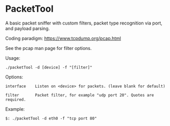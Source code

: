 # PacketTool
A basic packet sniffer with custom filters, packet type recognition via port, and payload parsing. 

Coding paradigm: https://www.tcpdump.org/pcap.html

See the pcap man page for filter options.


Usage: 

    ./packetTool -d [device] -f "[filter]"

Options:

    interface    Listen on <device> for packets. (leave blank for default)

    filter       Packet filter, for example "udp port 20". Quotes are required.

Example:

    $: ./packetTool -d eth0 -f "tcp port 80"

